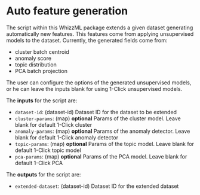 # Auto feature generation

The script within this WhizzML package extends a given dataset
generating automatically new features. This features come from
applying unsupervised models to the dataset. Currently, the generated
fields come from:

* cluster batch centroid
* anomaly score
* topic distribution
* PCA batch projection

The user can configure the options of the generated unsupervised
models, or he can leave the inputs blank for using 1-Click
unsupervised models.

The **inputs** for the script are:

* `dataset-id`: (dataset-id) Dataset ID for the dataset to be extended
* `cluster-params`: (map) **optional** Params of the cluster model. Leave blank for default 1-Click cluster
* `anomaly-params`: (map) **optional** Params of the anomaly detector. Leave blank for default 1-Click anomaly detector
* `topic-params`: (map) **optional** Params of the topic model. Leave blank for default 1-Click topic model
* `pca-params`: (map) **optional** Params of the PCA model. Leave blank for default 1-Click PCA

The **outputs** for the script are:
* `extended-dataset`: (dataset-id) Dataset ID for the extended dataset
